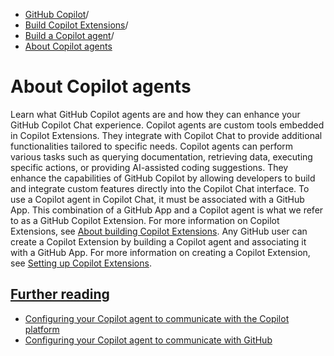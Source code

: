   * [GitHub Copilot](https://docs.github.com/en/copilot "GitHub Copilot")/
  * [Build Copilot Extensions](https://docs.github.com/en/copilot/building-copilot-extensions "Build Copilot Extensions")/
  * [Build a Copilot agent](https://docs.github.com/en/copilot/building-copilot-extensions/building-a-copilot-agent-for-your-copilot-extension "Build a Copilot agent")/
  * [About Copilot agents](https://docs.github.com/en/copilot/building-copilot-extensions/building-a-copilot-agent-for-your-copilot-extension/about-copilot-agents "About Copilot agents")


# About Copilot agents
Learn what GitHub Copilot agents are and how they can enhance your GitHub Copilot Chat experience.
Copilot agents are custom tools embedded in Copilot Extensions. They integrate with Copilot Chat to provide additional functionalities tailored to specific needs. Copilot agents can perform various tasks such as querying documentation, retrieving data, executing specific actions, or providing AI-assisted coding suggestions. They enhance the capabilities of GitHub Copilot by allowing developers to build and integrate custom features directly into the Copilot Chat interface.
To use a Copilot agent in Copilot Chat, it must be associated with a GitHub App. This combination of a GitHub App and a Copilot agent is what we refer to as a GitHub Copilot Extension. For more information on Copilot Extensions, see [About building Copilot Extensions](https://docs.github.com/en/copilot/building-copilot-extensions/about-building-copilot-extensions).
Any GitHub user can create a Copilot Extension by building a Copilot agent and associating it with a GitHub App. For more information on creating a Copilot Extension, see [Setting up Copilot Extensions](https://docs.github.com/en/copilot/building-copilot-extensions/setting-up-copilot-extensions).
## [Further reading](https://docs.github.com/en/copilot/building-copilot-extensions/building-a-copilot-agent-for-your-copilot-extension/about-copilot-agents#further-reading)
  * [Configuring your Copilot agent to communicate with the Copilot platform](https://docs.github.com/en/copilot/building-copilot-extensions/building-a-copilot-agent-for-your-copilot-extension/configuring-your-copilot-agent-to-communicate-with-the-copilot-platform)
  * [Configuring your Copilot agent to communicate with GitHub](https://docs.github.com/en/copilot/building-copilot-extensions/building-a-copilot-agent-for-your-copilot-extension/configuring-your-copilot-agent-to-communicate-with-github)


